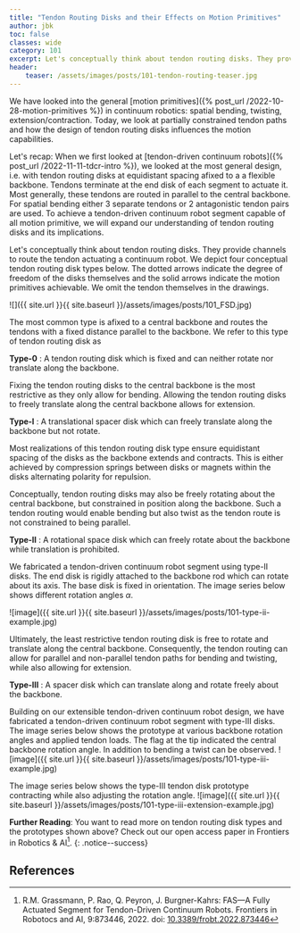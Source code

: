 ```yaml
---
title: "Tendon Routing Disks and their Effects on Motion Primitives"
author: jbk
toc: false
classes: wide
category: 101
excerpt: Let's conceptually think about tendon routing disks. They provide channels to route the tendon actuating a continuum robot.
header:
    teaser: /assets/images/posts/101-tendon-routing-teaser.jpg
---
```

We have looked into the general [motion primitives]({% post_url /2022-10-28-motion-primitives %}) in continuum robotics: spatial bending, twisting, extension/contraction. Today, we look at partially constrained tendon paths and how the design of tendon routing disks influences the motion capabilities.

Let's recap: When we first looked at [tendon-driven continuum robots]({% post_url /2022-11-11-tdcr-intro %}), we looked at the most general design, i.e. with tendon routing disks at equidistant spacing afixed to a a flexible backbone. Tendons terminate at the end disk of each segment to actuate it. Most generally, these tendons are routed in parallel to the central backbone. For spatial bending either 3 separate tendons or 2 antagonistic tendon pairs are used. To achieve a tendon-driven continuum robot segment capable of all motion primitive, we will expand our understanding of tendon routing disks and its implications. 

Let's conceptually think about tendon routing disks. They provide channels to route the tendon actuating a continuum robot.  We depict four conceptual tendon routing disk types below. The dotted arrows indicate the degree of freedom of the disks themselves and the solid arrows indicate the motion primitives achievable. We omit the tendon themselves in the drawings.

![]({{ site.url }}{{ site.baseurl }}/assets/images/posts/101_FSD.jpg)

The most common type is afixed to a central backbone and routes the tendons with a fixed distance parallel to the backbone. We refer to this type of tendon routing disk as

**Type-0**
: A tendon routing disk which is fixed and can neither rotate nor translate along the backbone.

Fixing the tendon routing disks to the central backbone is the most restrictive as they only allow for bending. Allowing the tendon routing disks to freely translate along the central backbone allows for extension.

**Type-I**
: A translational spacer disk which can freely translate along the backbone but not rotate.

Most realizations of this tendon routing disk type ensure equidistant spacing of the disks as the backbone extends and contracts. This is either achieved by compression springs between disks or magnets within the disks alternating polarity for repulsion.

Conceptually, tendon routing disks may also be freely rotating about the central backbone, but constrained in position along the backbone. Such a tendon routing would enable bending but also twist as the tendon route is not constrained to being parallel.

**Type-II**
: A rotational space disk which can freely rotate about the backbone while translation is prohibited.

We fabricated a tendon-driven continuum robot segment using type-II disks. The end disk is rigidly attached to the backbone rod which can rotate about its axis. The base disk is fixed in orientation. The image series below  shows different rotation angles $\alpha$.

![image]({{ site.url }}{{ site.baseurl }}/assets/images/posts/101-type-ii-example.jpg)

Ultimately, the least restrictive tendon routing disk is free to rotate and translate along the central backbone. Consequently, the tendon routing can allow for parallel and non-parallel tendon paths for bending and twisting, while also allowing for extension.

**Type-III**
: A spacer disk which can translate along and rotate freely about the backbone.

Building on our extensible tendon-driven continuum robot design, we have fabricated a tendon-driven continuum robot segment with type-III disks. The image series below shows the prototype at various backbone rotation angles and applied tendon loads. The flag at the tip indicated the central backbone rotation angle. In addition to bending a twist can be observed. 
![image]({{ site.url }}{{ site.baseurl }}/assets/images/posts/101-type-iii-example.jpg)

The image series below shows the type-III tendon disk prototype contracting while also adjusting the rotation angle. 
![image]({{ site.url }}{{ site.baseurl }}/assets/images/posts/101-type-iii-extension-example.jpg)

**Further Reading**: You want to read more on tendon routing disk types and the prototypes shown above? Check out our open access paper in Frontiers in Robotics & AI[^Grassmann].
{: .notice--success}

## References

[^Grassmann]: R.M. Grassmann, P. Rao, Q. Peyron, J. Burgner-Kahrs: FAS—A Fully Actuated Segment for Tendon-Driven Continuum Robots. Frontiers in Robotocs and AI, 9:873446, 2022. doi: [10.3389/frobt.2022.873446](https://doi.org/10.3389/frobt.2022.873446)